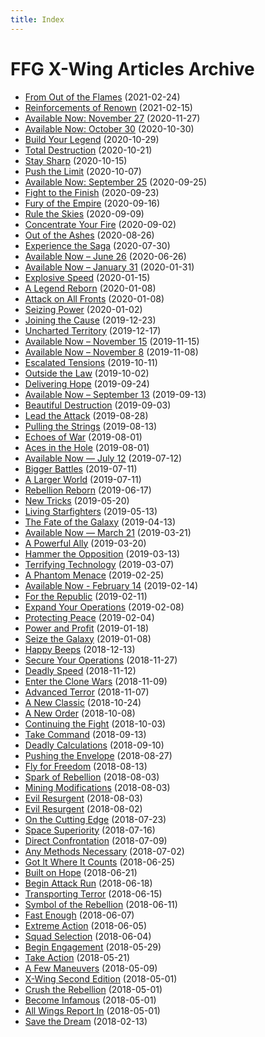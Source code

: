 ```yaml
---
title: Index
---
```


# FFG X-Wing Articles Archive

- [From Out of the Flames](2021-02-24_from-out-of-the-flames/index.md) (2021-02-24)
- [Reinforcements of Renown](2021-02-15_reinforcements-of-renown/index.md) (2021-02-15)
- [Available Now: November 27](2020-11-27_available-now-november-27/index.md) (2020-11-27)
- [Available Now: October 30](2020-10-30_available-now-october-30/index.md) (2020-10-30)
- [Build Your Legend](2020-10-29_build-your-legend/index.md) (2020-10-29)
- [Total Destruction](2020-10-21_total-destruction/index.md) (2020-10-21)
- [Stay Sharp](2020-10-15_stay-sharp/index.md) (2020-10-15)
- [Push the Limit](2020-10-07_push-the-limit/index.md) (2020-10-07)
- [Available Now: September 25](2020-09-25_available-now-september-25/index.md) (2020-09-25)
- [Fight to the Finish](2020-09-23_fight-to-the-finish/index.md) (2020-09-23)
- [Fury of the Empire](2020-09-16_fury-of-the-empire/index.md) (2020-09-16)
- [Rule the Skies](2020-09-09_rule-skies/index.md) (2020-09-09)
- [Concentrate Your Fire](2020-09-02_concentrate-your-fire/index.md) (2020-09-02)
- [Out of the Ashes](2020-08-26_out-of-the-ashes/index.md) (2020-08-26)
- [Experience the Saga](2020-07-30_experience-the-saga/index.md) (2020-07-30)
- [Available Now – June 26](2020-06-26_available-now-june-26/index.md) (2020-06-26)
- [Available Now – January 31](2020-01-31_available-now-january-24-1/index.md) (2020-01-31)
- [Explosive Speed](2020-01-15_explosive-speed/index.md) (2020-01-15)
- [A Legend Reborn](2020-01-08_legend-reborn/index.md) (2020-01-08)
- [Attack on All Fronts](2020-01-08_attack-on-all-fronts/index.md) (2020-01-08)
- [Seizing Power](2020-01-02_seizing-power/index.md) (2020-01-02)
- [Joining the Cause](2019-12-23_joining-the-cause/index.md) (2019-12-23)
- [Uncharted Territory](2019-12-17_uncharted-territory/index.md) (2019-12-17)
- [Available Now – November 15](2019-11-15_available-now-november-15/index.md) (2019-11-15)
- [Available Now – November 8](2019-11-08_available-now-october-25-1/index.md) (2019-11-08)
- [Escalated Tensions](2019-10-11_escalated-tensions/index.md) (2019-10-11)
- [Outside the Law](2019-10-02_outside-the-law-1/index.md) (2019-10-02)
- [Delivering Hope](2019-09-24_delivering-hope/index.md) (2019-09-24)
- [Available Now – September 13](2019-09-13_available-now-september-13/index.md) (2019-09-13)
- [Beautiful Destruction](2019-09-03_beautiful-destruction/index.md) (2019-09-03)
- [Lead the Attack](2019-08-28_lead-the-attack/index.md) (2019-08-28)
- [Pulling the Strings](2019-08-13_pulling-the-strings/index.md) (2019-08-13)
- [Echoes of War](2019-08-01_echoes-of-war/index.md) (2019-08-01)
- [Aces in the Hole](2019-08-01_aces-in-the-hole/index.md) (2019-08-01)
- [Available Now — July 12](2019-07-12_available-now-july-12/index.md) (2019-07-12)
- [Bigger Battles](2019-07-11_bigger-battles/index.md) (2019-07-11)
- [A Larger World](2019-07-11_a-larger-world/index.md) (2019-07-11)
- [Rebellion Reborn](2019-06-17_rebellion-reborn/index.md) (2019-06-17)
- [New Tricks](2019-05-20_new-tricks/index.md) (2019-05-20)
- [Living Starfighters](2019-05-13_living-starfighters/index.md) (2019-05-13)
- [The Fate of the Galaxy](2019-04-13_the-fate-of-the-galaxy/index.md) (2019-04-13)
- [Available Now — March 21](2019-03-21_available-now-march-21-1/index.md) (2019-03-21)
- [A Powerful Ally](2019-03-20_a-powerful-ally/index.md) (2019-03-20)
- [Hammer the Opposition](2019-03-13_hammer-the-opposition/index.md) (2019-03-13)
- [Terrifying Technology](2019-03-07_terrifying-technology/index.md) (2019-03-07)
- [A Phantom Menace](2019-02-25_a-phantom-menace/index.md) (2019-02-25)
- [Available Now - February 14](2019-02-14_available-now-february-14/index.md) (2019-02-14)
- [For the Republic](2019-02-11_for-the-republic/index.md) (2019-02-11)
- [Expand Your Operations](2019-02-08_expand-your-operations/index.md) (2019-02-08)
- [Protecting Peace](2019-02-04_protecting-peace/index.md) (2019-02-04)
- [Power and Profit](2019-01-18_power-and-profit/index.md) (2019-01-18)
- [Seize the Galaxy](2019-01-08_seize-the-galaxy/index.md) (2019-01-08)
- [Happy Beeps](2018-12-13_happy-beeps/index.md) (2018-12-13)
- [Secure Your Operations](2018-11-27_secure-your-operations/index.md) (2018-11-27)
- [Deadly Speed](2018-11-12_deadly-speed/index.md) (2018-11-12)
- [Enter the Clone Wars](2018-11-09_enter-the-clone-wars/index.md) (2018-11-09)
- [Advanced Terror](2018-11-07_advanced-terror/index.md) (2018-11-07)
- [A New Classic](2018-10-24_a-new-classic/index.md) (2018-10-24)
- [A New Order](2018-10-08_a-new-order/index.md) (2018-10-08)
- [Continuing the Fight](2018-10-03_continuing-the-fight/index.md) (2018-10-03)
- [Take Command](2018-09-13_take-command-3/index.md) (2018-09-13)
- [Deadly Calculations](2018-09-10_deadly-calculations/index.md) (2018-09-10)
- [Pushing the Envelope](2018-08-27_pushing-the-envelope/index.md) (2018-08-27)
- [Fly for Freedom](2018-08-13_fly-for-freedom/index.md) (2018-08-13)
- [Spark of Rebellion](2018-08-03_spark-of-rebellion-1/index.md) (2018-08-03)
- [Mining Modifications](2018-08-03_mining-modifications/index.md) (2018-08-03)
- [Evil Resurgent](2018-08-03_evil-resurgent/index.md) (2018-08-03)
- [Evil Resurgent](2018-08-02_evil-resurgent/index.md) (2018-08-02)
- [On the Cutting Edge](2018-07-23_on-the-cutting-edge/index.md) (2018-07-23)
- [Space Superiority](2018-07-16_space-superiority-1/index.md) (2018-07-16)
- [Direct Confrontation](2018-07-09_direct-confrontation/index.md) (2018-07-09)
- [Any Methods Necessary](2018-07-02_any-methods-necessary-1/index.md) (2018-07-02)
- [Got It Where It Counts](2018-06-25_got-it-where-it-counts/index.md) (2018-06-25)
- [Built on Hope](2018-06-21_built-on-hope/index.md) (2018-06-21)
- [Begin Attack Run](2018-06-18_begin-attack-run/index.md) (2018-06-18)
- [Transporting Terror](2018-06-15_transporting-terror/index.md) (2018-06-15)
- [Symbol of the Rebellion](2018-06-11_symbol-of-the-rebellion/index.md) (2018-06-11)
- [Fast Enough](2018-06-07_fast-enough/index.md) (2018-06-07)
- [Extreme Action](2018-06-05_extreme-action/index.md) (2018-06-05)
- [Squad Selection](2018-06-04_squad-selection/index.md) (2018-06-04)
- [Begin Engagement](2018-05-29_begin-engagement/index.md) (2018-05-29)
- [Take Action](2018-05-21_take-action-1/index.md) (2018-05-21)
- [A Few Maneuvers](2018-05-09_a-few-maneuvers/index.md) (2018-05-09)
- [X-Wing Second Edition](2018-05-01_x-wing-second-edition/index.md) (2018-05-01)
- [Crush the Rebellion](2018-05-01_crush-the-rebellion-1/index.md) (2018-05-01)
- [Become Infamous](2018-05-01_become-infamous/index.md) (2018-05-01)
- [All Wings Report In](2018-05-01_all-wings-report-in-1/index.md) (2018-05-01)
- [Save the Dream](2018-02-13_save-the-dream/index.md) (2018-02-13)
